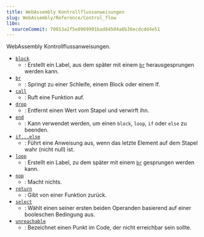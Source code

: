 ```yaml
---
title: WebAssembly Kontrollflussanweisungen
slug: WebAssembly/Reference/Control_flow
l10n:
  sourceCommit: 70653a2f5e8969901bad84504a6b36ecdcdd4e51
---
```


WebAssembly Kontrollflussanweisungen.

- [`block`](/de/docs/WebAssembly/Reference/Control_flow/block)
  - : Erstellt ein Label, aus dem später mit einem [`br`](/de/docs/WebAssembly/Reference/Control_flow/br) herausgesprungen werden kann.
- [`br`](/de/docs/WebAssembly/Reference/Control_flow/br)
  - : Springt zu einer Schleife, einem Block oder einem If.
- [`call`](/de/docs/WebAssembly/Reference/Control_flow/call)
  - : Ruft eine Funktion auf.
- [`drop`](/de/docs/WebAssembly/Reference/Control_flow/Drop)
  - : Entfernt einen Wert vom Stapel und verwirft ihn.
- [`end`](/de/docs/WebAssembly/Reference/Control_flow/end)
  - : Kann verwendet werden, um einen `block`, `loop`, `if` oder `else` zu beenden.
- [`if...else`](/de/docs/WebAssembly/Reference/Control_flow/if...else)
  - : Führt eine Anweisung aus, wenn das letzte Element auf dem Stapel wahr (nicht null) ist.
- [`loop`](/de/docs/WebAssembly/Reference/Control_flow/loop)
  - : Erstellt ein Label, zu dem später mit einem [`br`](/de/docs/WebAssembly/Reference/Control_flow/br) gesprungen werden kann.
- [`nop`](/de/docs/WebAssembly/Reference/Control_flow/nop)
  - : Macht nichts.
- [`return`](/de/docs/WebAssembly/Reference/Control_flow/return)
  - : Gibt von einer Funktion zurück.
- [`select`](/de/docs/WebAssembly/Reference/Control_flow/Select)
  - : Wählt einen seiner ersten beiden Operanden basierend auf einer booleschen Bedingung aus.
- [`unreachable`](/de/docs/WebAssembly/Reference/Control_flow/unreachable)
  - : Bezeichnet einen Punkt im Code, der nicht erreichbar sein sollte.

